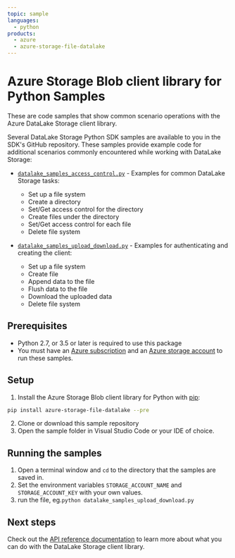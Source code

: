 ```yaml
---
topic: sample
languages:
  - python
products:
  - azure
  - azure-storage-file-datalake
---
```


# Azure Storage Blob client library for Python Samples

These are code samples that show common scenario operations with the Azure DataLake Storage client library.

Several DataLake Storage Python SDK samples are available to you in the SDK's GitHub repository. These samples provide example code for additional scenarios commonly encountered while working with DataLake Storage:

* [`datalake_samples_access_control.py`](https://github.com/Azure/azure-sdk-for-python/tree/master/sdk/storage/azure-storage-file-datalake/samples/datalake_samples_access_control.py) - Examples for common DataLake Storage tasks:
    * Set up a file system
    * Create a directory
    * Set/Get access control for the directory
    * Create files under the directory
    * Set/Get access control for each file
    * Delete file system

* [`datalake_samples_upload_download.py`](https://github.com/Azure/azure-sdk-for-python/tree/master/sdk/storage/azure-storage-file-datalake/samples/datalake_samples_upload_download.py) - Examples for authenticating and creating the client:
    * Set up a file system
    * Create file
    * Append data to the file
    * Flush data to the file
    * Download the uploaded data
    * Delete file system

## Prerequisites
* Python 2.7, or 3.5 or later is required to use this package
* You must have an [Azure subscription](https://azure.microsoft.com/free/) and an
[Azure storage account](https://docs.microsoft.com/en-us/azure/storage/blobs/data-lake-storage-quickstart-create-account) to run these samples.

## Setup

1. Install the Azure Storage Blob client library for Python with [pip](https://pypi.org/project/pip/):

```bash
pip install azure-storage-file-datalake --pre 
```

2. Clone or download this sample repository
3. Open the sample folder in Visual Studio Code or your IDE of choice.

## Running the samples

1. Open a terminal window and `cd` to the directory that the samples are saved in.
2. Set the environment variables `STORAGE_ACCOUNT_NAME` and `STORAGE_ACCOUNT_KEY` with your own values.
3. run the file, eg.`python datalake_samples_upload_download.py`

## Next steps

Check out the [API reference documentation](https://aka.ms/azsdk-python-storage-filedatalake-ref) to learn more about
what you can do with the DataLake Storage client library.
